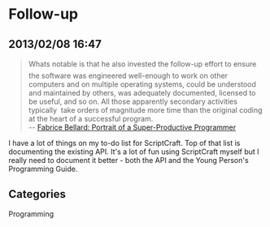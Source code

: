 # Follow-up
## 2013/02/08 16:47

> What&#146;s notable is that he also invested the follow-up effort to ensure 
> the software was engineered well-enough to work on other computers and 
> on multiple operating systems, could be understood and maintained by 
> others, was adequately documented, licensed to be useful, and so on. All 
> those apparently secondary activities typically&nbsp; take orders of 
> magnitude more time than the original coding at the heart of a 
> successful program.  
> -- [Fabrice Bellard: Portrait of a Super-Productive Programmer][1]

[1]: http://blog.smartbear.com/software-quality/bid/167059/Fabrice-Bellard-Portrait-of-a-Superproductive-Programmer

I have a lot of things on my to-do list for ScriptCraft. Top of that 
list is documenting the existing API. It's a lot of fun using 
ScriptCraft myself but I really need to document it better - both the 
API and the Young Person's Programming Guide.

## Categories
Programming